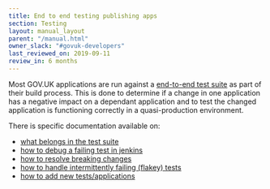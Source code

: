```yaml
---
title: End to end testing publishing apps
section: Testing
layout: manual_layout
parent: "/manual.html"
owner_slack: "#govuk-developers"
last_reviewed_on: 2019-09-11
review_in: 6 months
---
```


Most GOV.UK applications are run against a [end-to-end test suite](https://github.com/alphagov/publishing-e2e-tests) as part of their build process. This is done to determine if a change in one application has a negative impact on a dependant application and to test the changed application is functioning correctly in a quasi-production environment.

There is specific documentation available on:
 - [what belongs in the test suite](https://github.com/alphagov/publishing-e2e-tests/blob/master/docs/what-belongs-in-these-tests.md)
 - [how to debug a failing test in jenkins](https://github.com/alphagov/publishing-e2e-tests/blob/master/docs/debugging-failures.md)
 - [how to resolve breaking changes](https://github.com/alphagov/publishing-e2e-tests/blob/master/docs/breaking-app-change.md)
 - [how to handle intermittently failing (flakey) tests](https://github.com/alphagov/publishing-e2e-tests/blob/master/CONTRIBUTING.md#dealing-with-flaky-tests)
 - [how to add new tests/applications](https://github.com/alphagov/publishing-e2e-tests/blob/master/CONTRIBUTING.md)
